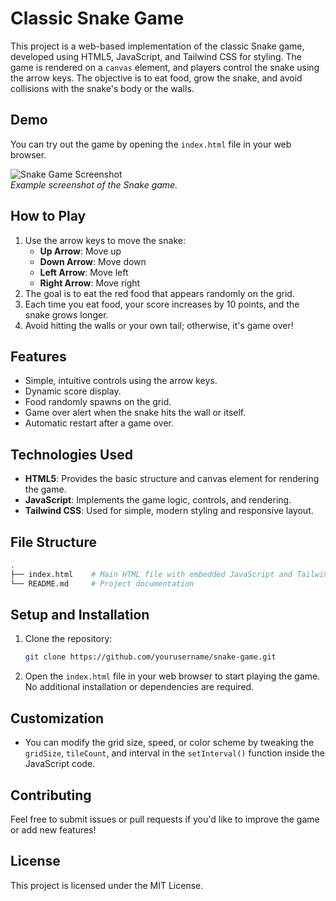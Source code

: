 # Classic Snake Game

This project is a web-based implementation of the classic Snake game, developed using HTML5, JavaScript, and Tailwind CSS for styling. The game is rendered on a `canvas` element, and players control the snake using the arrow keys. The objective is to eat food, grow the snake, and avoid collisions with the snake's body or the walls.

## Demo

You can try out the game by opening the `index.html` file in your web browser.

![Snake Game Screenshot](screenshot.png)  
_Example screenshot of the Snake game._

## How to Play

1. Use the arrow keys to move the snake:
   - **Up Arrow**: Move up
   - **Down Arrow**: Move down
   - **Left Arrow**: Move left
   - **Right Arrow**: Move right
2. The goal is to eat the red food that appears randomly on the grid.
3. Each time you eat food, your score increases by 10 points, and the snake grows longer.
4. Avoid hitting the walls or your own tail; otherwise, it's game over!

## Features

- Simple, intuitive controls using the arrow keys.
- Dynamic score display.
- Food randomly spawns on the grid.
- Game over alert when the snake hits the wall or itself.
- Automatic restart after a game over.

## Technologies Used

- **HTML5**: Provides the basic structure and canvas element for rendering the game.
- **JavaScript**: Implements the game logic, controls, and rendering.
- **Tailwind CSS**: Used for simple, modern styling and responsive layout.

## File Structure

```bash
.
├── index.html    # Main HTML file with embedded JavaScript and Tailwind CSS
└── README.md     # Project documentation
```

## Setup and Installation

1. Clone the repository:
   ```bash
   git clone https://github.com/yourusername/snake-game.git
   ```
2. Open the `index.html` file in your web browser to start playing the game. No additional installation or dependencies are required.

## Customization

- You can modify the grid size, speed, or color scheme by tweaking the `gridSize`, `tileCount`, and interval in the `setInterval()` function inside the JavaScript code.
  
## Contributing

Feel free to submit issues or pull requests if you'd like to improve the game or add new features!

## License

This project is licensed under the MIT License.